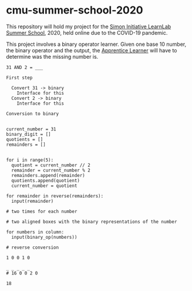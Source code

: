 # cmu-summer-school-2020

This repository will hold my project for the [Simon Initiative LearnLab Summer School], 2020, held online due to the COVID-19 pandemic.

This project involves a binary operator learner. Given one base 10 number, the binary operator and the output, the [Apprentice Learner] will have to determine was the missing number is.

[Apprentice Learner]: https://www.educationaldatamining.org/EDM2016/proceedings/paper_118.pdf
[Simon Initiative LearnLab Summer School]: https://learnlab.org/index.php/simon-initiative-summer-school/

```
31 AND 2 = ___

First step

  Convert 31 -> binary
    Interface for this
  Convert 2 -> binary
    Interface for this

Conversion to binary


current_number = 31
binary_digit = []
quotients = []
remainders = []


for i in range(5):
  quotient = current_number // 2
  remainder = current_number % 2
  remainders.append(remainder)
  quotients.append(quotient)
  current_number = quotient

for remainder in reverse(remainders):
  input(remainder) 

# two times for each number

# two aligned boxes with the binary representations of the number

for numbers in column:
  input(binary_op(numbers))

# reverse conversion

1 0 0 1 0

_ _ _ _ _
# 16 0 0 2 0

18
```
